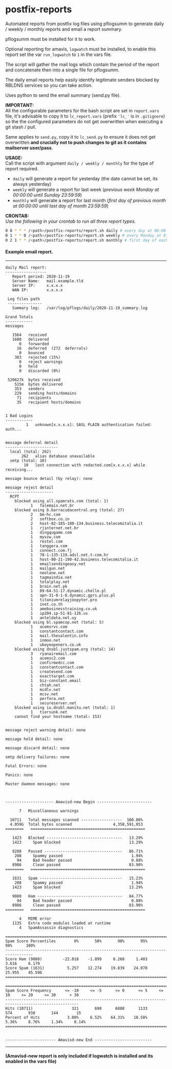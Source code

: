 # postfix-reports
Automated reports from postfix log files using pflogsumm to generate daily / weekly / monthly reports and email a report summary.

pflogsumm must be installed for it to work.  

Optional reporting for amavis, `logwatch` must be installed, to enable this report set the var `run_logwatch` to `1` in the vars file.

The script will gather the mail logs which contain the period of the report and concatenate then into a single file for pflogsumm.

The daily email reports help easily identify legitimate senders blocked by RBLDNS services so you can take action.

Uses python to send the email summary (send.py file).



**IMPORTANT:**  
All the configurable parameters for the bash script are set in `report.vars` file, it's advisable to copy it to `lc_report.vars` (prefix `'lc_'` is in `.gitignore`) so the the configured parameters do not get overwritten when executing a git stash / pull.  

Same applies to `send.py`, copy it to `lc_send.py` to ensure it does not get overwritten **and crucially not to push changes to git as it contains mailserver user/pass**.  


**USAGE:**  
Call the script with argument `daily / weekly / monthly` for the type of report required.  

  - `daily` will generate a report for yesterday (the date cannot be set, its always yesterday)
  - `weekly` will generate a report for last week (*previous week Monday at 00:00:00 until Sunday 23:59:59*)
  - `monthly` will generate a report for last month (*first day of previous month at 00:00:00 until last day of month 23:59:59*)


**CRONTAB:**  
*Use the following in your crontab to run all three report types.*
```bash
0 8 * * * /<path>/postfix-reports/report.sh daily # every day at 08:00
0 1 * * 0 /<path>/postfix-reports/report.sh weekly # every Monday at 01:00
0 2 1 * * /<path>/postfix-reports/report.sh monthly # first day of each month at 02:00
```  

#### Example email report.
___
```
daily Mail report:
------------------
   Report period: 2020-11-19
   Server Name:   mail.example.tld
   Server IP:     x.x.x.x
   WAN IP:        x.x.x.x

 Log files path
 ---------------
   Summary log:   /var/log/pflogs/daily/2020-11-19_summary.log

Grand Totals
------------
messages

   1564   received
   1600   delivered
      0   forwarded
     16   deferred  (272  deferrals)
      0   bounced
    303   rejected (15%)
      0   reject warnings
      0   held
      0   discarded (0%)

 520627k  bytes received
    515m  bytes delivered
    353   senders
    229   sending hosts/domains
     71   recipients
     35   recipient hosts/domains


1 Bad Logins
------------
         1   unknown[x.x.x.x]: SASL PLAIN authentication failed: auth...


message deferral detail
-----------------------
  local (total: 262)
       262   alias database unavailable
  smtp (total: 10)
        10   lost connection with redacted.com[x.x.x.x] while receiving...

message bounce detail (by relay): none

message reject detail
---------------------
  RCPT
    blocked using all.spamrats.com (total: 1)
           1   falemais.net.br
    blocked using b.barracudacentral.org (total: 27)
           2   bm-hc.com
           2   softbox.co.in
           2   host-82-185-180-134.business.telecomitalia.it
           1   rjinternet.net.br
           1   dingqugame.com
           1   myvzw.com
           1   restel.com
           1   tanggera.com
           1   connect.com.fj
           1   78-1-135-119.adsl.net.t-com.hr
           1   host-80-21-190-42.business.telecomitalia.it
           1   emailsendingeasy.net
           1   mailgun.net
           1   neolane.net
           1   tagmaindia.net
           1   totalplay.net
           1   brain.net.pk
           1   89-64-51-17.dynamic.chello.pl
           1   apn-31-0-1-6.dynamic.gprs.plus.pl
           1   titaniumrelayjoopyter.pro
           1   inet.co.th
           1   amebusinesstraining.co.uk
           1   ip204.ip-51-81-126.us
           1   anteldata.net.uy
    blocked using bl.spamcop.net (total: 5)
           1   acemsrvc.com
           1   constantcontact.com
           1   mail.thevalentin.info
           1   inmoo.net
           1   ukeyeopeners.co.uk
    blocked using dnsbl.justspam.org (total: 14)
           3   ryanairemail.com
           1   acemsc2.com
           1   confirmedcc.com
           1   constantcontact.com
           1   createsend.com
           1   exacttarget.com
           1   biz-constant.email
           1   chtah.net
           1   mcdlv.net
           1   mcsv.net
           1   perfora.net
           1   secureserver.net
    blocked using ix.dnsbl.manitu.net (total: 1)
           1   tiersunk.net
    cannot find your hostname (total: 153)


message reject warning detail: none

message hold detail: none

message discard detail: none

smtp delivery failures: none

Fatal Errors: none

Panics: none

Master daemon messages: none



--------------------- Amavisd-new Begin ------------------------

      7   Miscellaneous warnings

  10711   Total messages scanned ------------------  100.00%
  4.059G  Total bytes scanned                  4,358,591,053
========   ==================================================

   1423   Blocked ---------------------------------   13.29%
   1423     Spam blocked                              13.29%

   9288   Passed ----------------------------------   86.71%
    208     Spammy passed                              1.94%
     94     Bad header passed                          0.88%
   8986     Clean passed                              83.90%
========   ==================================================

   1631   Spam ------------------------------------   15.23%
    208     Spammy passed                              1.94%
   1423     Spam blocked                              13.29%

   9080   Ham -------------------------------------   84.77%
     94     Bad header passed                          0.88%
   8986     Clean passed                              83.90%
========   ==================================================

      4   MIME error
   1135   Extra code modules loaded at runtime
      4   SpamAssassin diagnostics

==================================================================================
Spam Score Percentiles        0%       50%       90%       95%       98%      100%
----------------------------------------------------------------------------------
Score Ham (9080)         -22.018    -1.899     0.268     1.403     3.616     6.179
Score Spam (1631)          5.257    12.274    19.839    24.070    25.955    45.596
==================================================================================

======================================================================================================
Spam Score Frequency      <= -10     <= -5      <= 0      <= 5     <= 10     <= 20     <= 30      > 30
------------------------------------------------------------------------------------------------------
Hits (10711)                 321       698      6888      1133       574       938       144        15
Percent of Hits            3.00%     6.52%    64.31%    10.58%     5.36%     8.76%     1.34%     0.14%
======================================================================================================


---------------------- Amavisd-new End -------------------------

```
___
#### (Amavisd-new report is only included if logwatch is installed and its enabled in the vars file)

